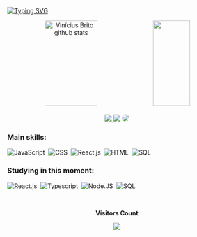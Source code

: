 

[![Typing SVG](https://readme-typing-svg.herokuapp.com/?color=ffff&size=35&center=true&vCenter=true&width=1000&lines=Olá,+Meu+nome+é+Vinícius+;tenho+17+anos;Atualmente+Cursando+TI;Bom,+Bem-vindo!+:%29)](https://git.io/typing-svg) 



<div align="center">  
  <img width="49%" height="195px" src="https://github-readme-stats.vercel.app/api?username=DOLK2K&show_icons=true&count_private=true&hide_border=true&title_color=ffff&icon_color=ffff&text_color=c9d1d9&bg_color=0d1117" alt="Vinícius Brito github stats" /> 
  <img width="41%" height="195px" src="https://github-readme-stats.vercel.app/api/top-langs/?username=DOLK2K&layout=compact&hide_border=true&title_color=ffff&text_color=ffff&bg_color=0d1117" />
</div>
<br>

<div align="center"> 
<a href="https://www.instagram.com/dolk_2k/" target="_blank"><img src="https://img.shields.io/badge/-Instagram-%23E4405F?style=for-the-badge&logo=instagram&logoColor=white"</a>
<a href = "Marcosferreira.1234filho@gmail.com"> <img src="https://img.shields.io/badge/-Gmail-%23333?style=for-the-badge&logo=gmail&logoColor=white" target="_blank"></a>
<a href="www.linkedin.com/in/vinícius-brito-gonçalves" target="_blank"><img src="https://img.shields.io/badge/-LinkedIn-%230077B5?style=for-the-badge&logo=linkedin&logoColor=white" style="border-radius: 30px" target="_blank"></a> 
 </div>
 
 ### Main skills:
![JavaScript](https://img.shields.io/badge/-JavaScript-0D1117?style=for-the-badge&logo=javascript&labelColor=0D1117)&nbsp;
![CSS](https://img.shields.io/badge/-CSS-0D1117?style=for-the-badge&logo=CSS3&logoColor=1572B6&labelColor=0D1117)&nbsp;
![React.js](https://img.shields.io/badge/-React.js-0D1117?style=for-the-badge&logo=react&labelColor=0D1117)&nbsp;
![HTML](https://img.shields.io/badge/HTML5-0D1117?style=for-the-badge&logo=html5&labelColor=0D1117)&nbsp;
![SQL](https://img.shields.io/badge/MySQL-0D1117?style=for-the-badge&logo=mysql&labelColor=0D1117&textColor=0D1117)&nbsp;


### Studying in this moment:
![React.js](https://img.shields.io/badge/-React.js-0D1117?style=for-the-badge&logo=react&labelColor=0D1117)&nbsp;
![Typescript](https://img.shields.io/badge/-JavaScript-0D1117?style=for-the-badge&logo=javascript&labelColor=0D1117&textColor=0D1117)&nbsp;
![Node.JS](https://img.shields.io/badge/-Node.JS-0D1117?style=for-the-badge&logo=node.js&labelColor=0D1117&textColor=0D1117)&nbsp;
![SQL](https://img.shields.io/badge/MySQL-0D1117?style=for-the-badge&logo=mysql&labelColor=0D1117&textColor=0D1117)&nbsp;
<div align="center">
<br><p align="centre"><b>Visitors Count</b></p>  
<p align="center"><img align="center" src="https://profile-counter.glitch.me/{DOLK2K}/count.svg" /></p> 
<br>
</div>



